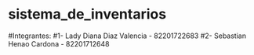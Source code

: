 # sistema_de_inventarios

#Integrantes:
#1- Lady Diana Diaz Valencia - 82201722683
#2- Sebastian Henao Cardona - 82201712648
